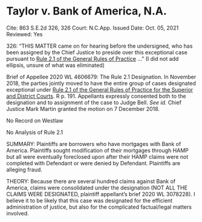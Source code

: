 # Taylor v. Bank of America, N.A.

Cite: 863 S.E.2d 326, 326
Court: N.C.App.
Issued Date: Oct. 05, 2021
Reviewed: Yes

326: “THIS MATTER came on for hearing before the undersigned, who has been assigned by the Chief Justice to preside over this exceptional case pursuant to [Rule 2.1 of the General Rules of Practice](https://1.next.westlaw.com/Link/Document/FullText?findType=L&pubNum=1008947&cite=NCRSUPDR2.1&originatingDoc=I50e89cc0260011ecbd8884665a0a0e65&refType=LQ&originationContext=document&transitionType=DocumentItem&ppcid=9a047cca0bdd41e0a144378e4de31e1a&contextData=(sc.Search)) …” (I did not add ellipsis, unsure of what was eliminated)

Brief of Appellee 2020 WL 4606679: The Rule 2.1 Designation. In November 2018, the parties jointly moved to have the entire group of cases designated exceptional under [Rule 2.1 of the General Rules of Practice for the Superior and District Courts](https://1.next.westlaw.com/Link/Document/FullText?findType=L&pubNum=1008947&cite=NCRSUPDR2.1&originatingDoc=If3284652dc3d11eab1faf5a0aee61ce8&refType=LQ&originationContext=document&transitionType=DocumentItem&ppcid=5d83dc09713f4d3297df5e96b469df8b&contextData=(sc.RelatedInfo)). R p. 191. Appellants expressly consented both to the designation and to assignment of the case to Judge Bell. *See id.* Chief Justice Mark Martin granted the motion on 7 December 2018.

No Record on Westlaw

No Analysis of Rule 2.1

SUMMARY: Plaintiffs are borrowers who have mortgages with Bank of America. Plaintiffs sought modification of their mortgages through HAMP but all were eventually foreclosed upon after their HAMP claims were not completed with Defendant or were denied by Defendant. Plaintiffs are alleging fraud. 

THEORY: Because there are several hundred claims against Bank of America, claims were consolidated under the designation (NOT ALL THE CLAIMS WERE DESIGNATED, plaintiff appellant’s brief 2020 WL 3078228). I believe it to be likely that this case was designated for the efficient administration of justice, but also for the complicated factual/legal matters involved.